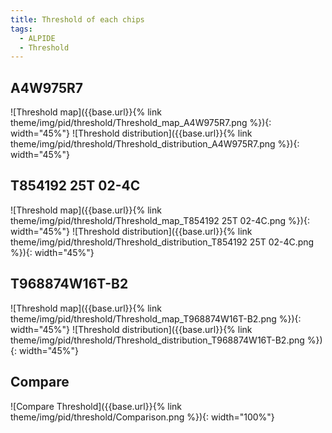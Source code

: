 ```yaml
---
title: Threshold of each chips
tags:
  - ALPIDE
  - Threshold
---
```


## A4W975R7
![Threshold map]({{base.url}}{% link theme/img/pid/threshold/Threshold_map_A4W975R7.png %}){: width="45%"}
![Threshold distribution]({{base.url}}{% link theme/img/pid/threshold/Threshold_distribution_A4W975R7.png %}){: width="45%"}

## T854192 25T 02-4C
![Threshold map]({{base.url}}{% link theme/img/pid/threshold/Threshold_map_T854192 25T 02-4C.png %}){: width="45%"}
![Threshold distribution]({{base.url}}{% link theme/img/pid/threshold/Threshold_distribution_T854192 25T 02-4C.png %}){: width="45%"}

## T968874W16T-B2
![Threshold map]({{base.url}}{% link theme/img/pid/threshold/Threshold_map_T968874W16T-B2.png %}){: width="45%"}
![Threshold distribution]({{base.url}}{% link theme/img/pid/threshold/Threshold_distribution_T968874W16T-B2.png %}){: width="45%"}

## Compare
![Compare Threshold]({{base.url}}{% link theme/img/pid/threshold/Comparison.png %}){: width="100%"}